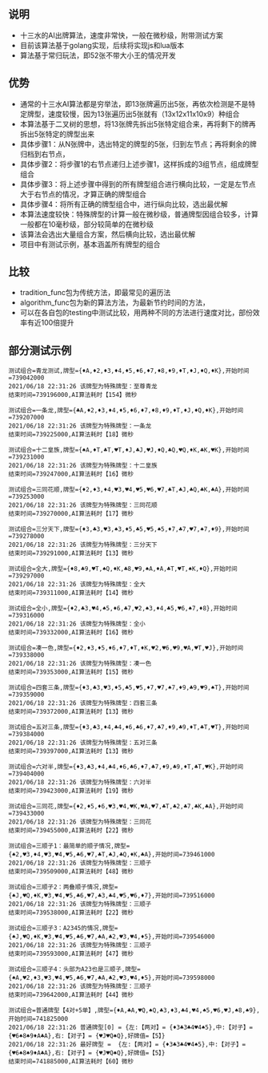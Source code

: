 ## 说明
* 十三水的AI出牌算法，速度非常快，一般在微秒级，附带测试方案
* 目前该算法基于golang实现，后续将实现js和lua版本
* 算法基于常归玩法，即52张不带大小王的情况开发

## 优势
* 通常的十三水AI算法都是穷举法，即13张牌遍历出5张，再依次检测是不是特定牌型，速度较慢，因为13张遍历出5张就有（13x12x11x10x9）种组合
* 本算法基于二叉树的思想，将13张牌先拆出5张特定组合来，再将剩下的牌再拆出5张特定的牌型出来
* 具体步骤1：从N张牌中，选出特定的牌型的5张，归到左节点；再将剩余的牌归档到右节点，
* 具体步骤2：将步骤1的右节点递归上述步骤1，这样拆成的3组节点，组成牌型组合
* 具体步骤3：将上述步骤中得到的所有牌型组合进行横向比较，一定是左节点大于右节点的情况，才算正确的牌型组合
* 具体步骤4：将所有正确的牌型组合中，进行纵向比较，选出最优解  
* 本算法速度较快：特殊牌型的计算一般在微秒级，普通牌型因组合较多，计算一般都在10毫秒级，部分较简单的在微秒级  
* 该算法会选出大量组合方案，然后横向比较，选出最优解
* 项目中有测试示例，基本涵盖所有牌型的组合

## 比较
* tradition_func包为传统方法，即最常见的遍历法
* algorithm_func包为新的算法方法，为最新节约时间的方法，
* 可以在各自包的testing中测试比较，用两种不同的方法进行速度对比，部份效率有近100倍提升

## 部分测试示例
```
测试组合=青龙测试,牌型={♦A,♦2,♦3,♦4,♦5,♦6,♦7,♦8,♦9,♦T,♦J,♦Q,♦K},开始时间=739042000
2021/06/18 22:31:26 该牌型为特殊牌型：至尊青龙
结束时间=739196000,AI算法耗时【154】微秒

测试组合=一条龙,牌型={♣A,♦2,♦3,♦4,♦5,♦6,♦7,♦8,♦9,♦T,♦J,♦Q,♦K},开始时间=739207000
2021/06/18 22:31:26 该牌型为特殊牌型：一条龙
结束时间=739225000,AI算法耗时【18】微秒

测试组合=十二皇族,牌型={♠A,♦T,♣T,♥T,♦J,♣J,♥J,♦Q,♣Q,♥Q,♦K,♣K,♥K},开始时间=739231000
2021/06/18 22:31:26 该牌型为特殊牌型：十二皇族
结束时间=739247000,AI算法耗时【16】微秒

测试组合=三同花顺,牌型={♦2,♦3,♦4,♥3,♥4,♥5,♥6,♥7,♣T,♣J,♣Q,♣K,♣A},开始时间=739253000
2021/06/18 22:31:26 该牌型为特殊牌型：三同花顺
结束时间=739270000,AI算法耗时【17】微秒

测试组合=三分天下,牌型={♦3,♣3,♥3,♠3,♦5,♣5,♥5,♠5,♦7,♣7,♥7,♠7,♦9},开始时间=739278000
2021/06/18 22:31:26 该牌型为特殊牌型：三分天下
结束时间=739291000,AI算法耗时【13】微秒

测试组合=全大,牌型={♦8,♣9,♥T,♠Q,♦K,♣8,♥9,♠A,♦A,♣T,♥T,♠K,♦Q},开始时间=739297000
2021/06/18 22:31:26 该牌型为特殊牌型：全大
结束时间=739311000,AI算法耗时【14】微秒

测试组合=全小,牌型={♦2,♣3,♥4,♠5,♦6,♣7,♥2,♠3,♦4,♣5,♥6,♠7,♦8},开始时间=739316000
2021/06/18 22:31:26 该牌型为特殊牌型：全小
结束时间=739332000,AI算法耗时【16】微秒

测试组合=凑一色,牌型={♦2,♦3,♦5,♦6,♦7,♦T,♦K,♥2,♥6,♥9,♥A,♥T,♥J},开始时间=739338000
2021/06/18 22:31:26 该牌型为特殊牌型：凑一色
结束时间=739353000,AI算法耗时【15】微秒

测试组合=四套三条,牌型={♦3,♣3,♥3,♦5,♣5,♥5,♦7,♥7,♠7,♦9,♣9,♥9,♠T},开始时间=739359000
2021/06/18 22:31:26 该牌型为特殊牌型：四套三条
结束时间=739372000,AI算法耗时【13】微秒

测试组合=五对三条,牌型={♦3,♣3,♦4,♣4,♦6,♣6,♦7,♣7,♦9,♣9,♦T,♣T,♥T},开始时间=739384000
2021/06/18 22:31:26 该牌型为特殊牌型：五对三条
结束时间=739397000,AI算法耗时【13】微秒

测试组合=六对半,牌型={♦3,♣3,♦4,♣4,♦6,♣6,♦7,♣7,♦9,♣9,♦T,♣T,♥K},开始时间=739404000
2021/06/18 22:31:26 该牌型为特殊牌型：六对半
结束时间=739423000,AI算法耗时【19】微秒

测试组合=三同花,牌型={♦2,♦5,♦6,♥3,♥4,♥K,♥A,♥7,♣T,♣2,♣7,♣K,♣A},开始时间=739433000
2021/06/18 22:31:26 该牌型为特殊牌型：三同花
结束时间=739455000,AI算法耗时【22】微秒

测试组合=三顺子1：最简单的顺子情况,牌型={♠2,♥3,♦4,♥3,♥4,♥5,♣6,♥7,♣T,♣J,♣Q,♦K,♣A},开始时间=739461000
2021/06/18 22:31:26 该牌型为特殊牌型：三顺子
结束时间=739509000,AI算法耗时【48】微秒

测试组合=三顺子2：两叠顺子情况,牌型={♠J,♥Q,♦K,♥3,♥4,♥5,♣6,♥7,♣3,♣4,♥5,♥6,♦7},开始时间=739516000
2021/06/18 22:31:26 该牌型为特殊牌型：三顺子
结束时间=739538000,AI算法耗时【22】微秒

测试组合=三顺子3：A2345的情况,牌型={♠J,♥Q,♦K,♥3,♥4,♥5,♣6,♥7,♣A,♣2,♥3,♥4,♦5},开始时间=739546000
2021/06/18 22:31:26 该牌型为特殊牌型：三顺子
结束时间=739593000,AI算法耗时【47】微秒

测试组合=三顺子4：头部为A23也是三顺子,牌型={♠A,♥2,♦3,♥3,♥4,♥5,♣6,♥7,♣A,♣2,♥3,♥4,♦5},开始时间=739598000
2021/06/18 22:31:26 该牌型为特殊牌型：三顺子
结束时间=739642000,AI算法耗时【44】微秒

测试组合=普通牌型【4对+5单】,牌型={♦A,♣A,♥Q,♠Q,♣3,♦3,♣4,♥4,♠5,♥6,♥J,♠8,♠9},开始时间=741825000
2021/06/18 22:31:26 普通牌型[0] = {左:【两对】= {♦3♣3♣4♥4♠5},中:【对子】= {♥6♠8♠9♦A♣A},右:【对子】= {♥J♥Q♠Q},好牌值=【5】}
2021/06/18 22:31:26 最好牌型 =  {左:【两对】= {♦3♣3♣4♥4♠5},中:【对子】= {♥6♠8♠9♦A♣A},右:【对子】= {♥J♥Q♠Q},好牌值=【5】}
结束时间=741885000,AI算法耗时【60】微秒

```

